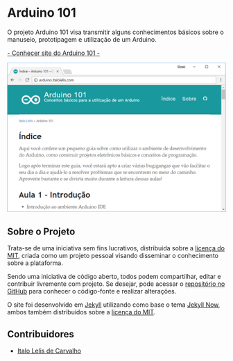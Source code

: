# Arduino 101

O projeto Arduino 101 visa transmitir alguns conhecimentos básicos sobre o manuseio, prototipagem e utilização de um Arduino.

[- Conhecer site do Arduino 101 -](https://italohdc.github.com/arduino-101)

[![Página Inicial do Arduino 101](images/arduino101-homepage.png)](https://italohdc.github.com/arduino-101)

## Sobre o Projeto

Trata-se de uma iniciativa sem fins lucrativos, distribuida sobre a [licença do MIT](https://github.com/italohdc/arduino-101/blob/master/LICENSE), criada como um projeto pessoal visando disseminar o conhecimento sobre a plataforma.

Sendo uma iniciativa de código aberto, todos podem compartilhar, editar e contribuir livremente com projeto. Se desejar, pode acessar o [repositório no GitHub](https://github.com/italohdc/arduino-101) para conhecer o código-fonte e realizar alterações.

O site foi desenvolvido em [Jekyll](https://jekyllrb.com/) utilizando como base o tema [Jekyll Now](https://github.com/barryclark/jekyll-now), ambos também distribuídos sobre a [licença do MIT](https://github.com/italohdc/arduino-101/blob/master/LICENSE).


## Contribuidores

  * [Italo Lelis de Carvalho](https://github.com/italohdc)